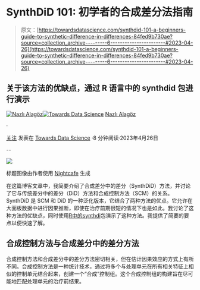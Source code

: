 # SynthDiD 101: 初学者的合成差分法指南

> 原文：[https://towardsdatascience.com/synthdid-101-a-beginners-guide-to-synthetic-difference-in-differences-84fed9b730ae?source=collection_archive---------6-----------------------#2023-04-26](https://towardsdatascience.com/synthdid-101-a-beginners-guide-to-synthetic-difference-in-differences-84fed9b730ae?source=collection_archive---------6-----------------------#2023-04-26)

## 关于该方法的优缺点，通过 R 语言中的 synthdid 包进行演示

[](https://medium.com/@nalagoz13?source=post_page-----84fed9b730ae--------------------------------)[![Nazlı Alagöz](../Images/7275df914f7e3e492861ffe20df10b8f.png)](https://medium.com/@nalagoz13?source=post_page-----84fed9b730ae--------------------------------)[](https://towardsdatascience.com/?source=post_page-----84fed9b730ae--------------------------------)[![Towards Data Science](../Images/a6ff2676ffcc0c7aad8aaf1d79379785.png)](https://towardsdatascience.com/?source=post_page-----84fed9b730ae--------------------------------) [Nazlı Alagöz](https://medium.com/@nalagoz13?source=post_page-----84fed9b730ae--------------------------------)

·

[关注](https://medium.com/m/signin?actionUrl=https%3A%2F%2Fmedium.com%2F_%2Fsubscribe%2Fuser%2F4ba02da50bf&operation=register&redirect=https%3A%2F%2Ftowardsdatascience.com%2Fsynthdid-101-a-beginners-guide-to-synthetic-difference-in-differences-84fed9b730ae&user=Nazl%C4%B1+Alag%C3%B6z&userId=4ba02da50bf&source=post_page-4ba02da50bf----84fed9b730ae---------------------post_header-----------) 发表在 [Towards Data Science](https://towardsdatascience.com/?source=post_page-----84fed9b730ae--------------------------------) ·8 分钟阅读·2023年4月26日[](https://medium.com/m/signin?actionUrl=https%3A%2F%2Fmedium.com%2F_%2Fvote%2Ftowards-data-science%2F84fed9b730ae&operation=register&redirect=https%3A%2F%2Ftowardsdatascience.com%2Fsynthdid-101-a-beginners-guide-to-synthetic-difference-in-differences-84fed9b730ae&user=Nazl%C4%B1+Alag%C3%B6z&userId=4ba02da50bf&source=-----84fed9b730ae---------------------clap_footer-----------)

--

[](https://medium.com/m/signin?actionUrl=https%3A%2F%2Fmedium.com%2F_%2Fbookmark%2Fp%2F84fed9b730ae&operation=register&redirect=https%3A%2F%2Ftowardsdatascience.com%2Fsynthdid-101-a-beginners-guide-to-synthetic-difference-in-differences-84fed9b730ae&source=-----84fed9b730ae---------------------bookmark_footer-----------)![](../Images/65c032916a89960487dbf785de9e47b3.png)

标题图像由作者使用 [Nightcafe](https://creator.nightcafe.studio/) 生成

在这篇博客文章中，我简要介绍了合成差分中的差分（SynthDiD）方法，并讨论了它与传统差分中的差分（DiD）方法和合成控制方法（SCM）的关系。SynthDiD 是 SCM 和 DiD 的一种泛化版本，它结合了两种方法的优点。它允许在大面板数据中进行因果推断，即使在治疗前期很短的情况下也是如此。我讨论了这种方法的优缺点，同时使用[R中的synthdi](https://synth-inference.github.io/synthdid/index.html)包演示了这种方法。我提供了简要的要点以便快速了解。

## 合成控制方法与合成差分中的差分方法

合成控制方法和合成差分中的差分方法密切相关，但在估计因果效应的方式上有所不同。合成控制方法是一种统计技术，通过将多个与处理单元在所有相关特征上相似的控制单元结合起来，创建一个“合成”控制组。这个合成控制组的构建旨在尽可能地匹配处理单元的治疗前结果。
